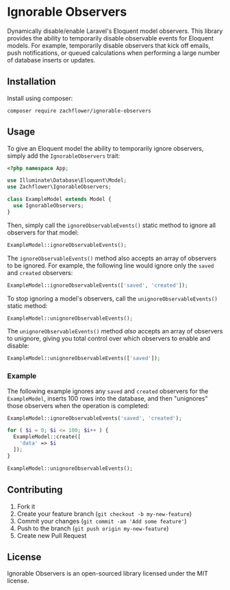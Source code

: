 # Ignorable Observers

Dynamically disable/enable Laravel's Eloquent model observers. This library provides the ability to temporarily disable observable events for Eloquent models. For example, temporarily disable observers that kick off emails, push notifications, or queued calculations when performing a large number of database inserts or updates.

## Installation

Install using composer:

```
composer require zachflower/ignorable-observers
```

## Usage

To give an Eloquent model the ability to temporarily ignore observers, simply add the `IgnorableObservers` trait:

```php
<?php namespace App;

use Illuminate\Database\Eloquent\Model;
use Zachflower\IgnorableObservers;

class ExampleModel extends Model {
  use IgnorableObservers;
}
```

Then, simply call the `ignoreObservableEvents()` static method to ignore all observers for that model:

```php
ExampleModel::ignoreObservableEvents();
```

The `ignoreObservableEvents()` method also accepts an array of observers to be ignored. For example, the following line would ignore only the `saved` and `created` observers:

```php
ExampleModel::ignoreObservableEvents(['saved', 'created']);
```

To stop ignoring a model's observers, call the `unignoreObservableEvents()` static method:

```php
ExampleModel::unignoreObservableEvents();
```

The `unignoreObservableEvents()` method _also_ accepts an array of observers to unignore, giving you total control over which observers to enable and disable:

```php
ExampleModel::unignoreObservableEvents(['saved']);
```

### Example

The following example ignores any `saved` and `created` observers for the `ExampleModel`, inserts 100 rows into the database, and then "unignores" those observers when the operation is completed:

```php
ExampleModel::ignoreObservableEvents('saved', 'created');

for ( $i = 0; $i <= 100; $i++ ) {
  ExampleModel::create([
    'data' => $i
  ]);
}

ExampleModel::unignoreObservableEvents();
```

## Contributing

1. Fork it
1. Create your feature branch (`git checkout -b my-new-feature`)
1. Commit your changes (`git commit -am 'Add some feature'`)
1. Push to the branch (`git push origin my-new-feature`)
1. Create new Pull Request

## License

Ignorable Observers is an open-sourced library licensed under the MIT license.
